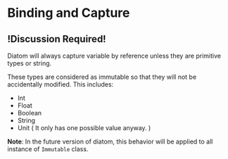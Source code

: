 # Binding and Capture

## !Discussion Required!
Diatom will always capture variable by reference unless they are primitive types or string.

These types are considered as immutable so that they will not be accidentally modified.
This includes:
 - Int 
 - Float 
 - Boolean
 - String
 - Unit ( It only has one possible value anyway. )


 **Note**: In the future version of diatom, this behavior will be applied to all instance of `Immutable` class.

